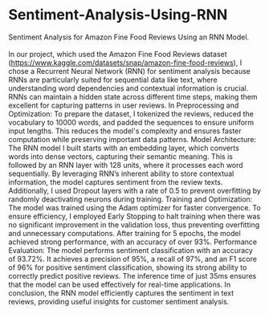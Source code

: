 # Sentiment-Analysis-Using-RNN
Sentiment Analysis for Amazon Fine Food Reviews Using an RNN Model.<br/>
<br/>
In our project, which used the Amazon Fine Food Reviews dataset (https://www.kaggle.com/datasets/snap/amazon-fine-food-reviews), I chose a Recurrent Neural Network (RNN) for 
sentiment analysis because RNNs are particularly suited for sequential data like text, where understanding word 
dependencies and contextual information is crucial. RNNs can maintain a hidden state across different time 
steps, making them excellent for capturing patterns in user reviews.
In Preprocessing and Optimization: To prepare the dataset, I tokenized the reviews, reduced the vocabulary to 
10000 words, and padded the sequences to ensure uniform input lengths. This reduces the model's complexity 
and ensures faster computation while preserving important data patterns.
Model Architecture: The RNN model I built starts with an embedding layer, which converts words into dense 
vectors, capturing their semantic meaning. This is followed by an RNN layer with 128 units, where it processes 
each word sequentially. By leveraging RNN’s inherent ability to store contextual information, the model captures 
sentiment from the review texts. Additionally, I used Dropout layers with a rate of 0.5 to prevent overfitting by 
randomly deactivating neurons during training.
Training and Optimization: The model was trained using the Adam optimizer for faster convergence. To ensure 
efficiency, I employed Early Stopping to halt training when there was no significant improvement in the validation 
loss, thus preventing overfitting and unnecessary computations. After training for 5 epochs, the model achieved 
strong performance, with an accuracy of over 93%.
Performance Evaluation: The model performs sentiment classification with an accuracy of 93.72%. It achieves a 
precision of 95%, a recall of 97%, and an F1 score of 96% for positive sentiment classification, showing its strong 
ability to correctly predict positive reviews. The inference time of just 35ms ensures that the model can be used 
effectively for real-time applications.
In conclusion, the RNN model efficiently captures the sentiment in text reviews, providing useful insights for 
customer sentiment analysis.
